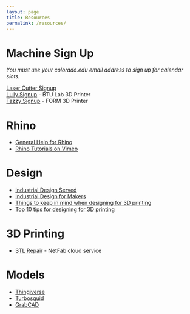 ```yaml
---
layout: page
title: Resources
permalink: /resources/
---
```



# Machine Sign Up

*You must use your colorado.edu email address to sign up for calendar slots.*

[Laser Cutter Signup](https://calendar.google.com/calendar/selfsched?sstoken=UU9FZGFEYlR1UnBEfGRlZmF1bHR8YjBjYTkyMTVlZjRmYjFiNGE0ZDdlMmRkNTUxY2YzZmM) <br>
[Lully Signup](https://calendar.google.com/calendar/selfsched?sstoken=UUI4QVNPa1owSmdSfGRlZmF1bHR8N2Y0NTQyYzIzN2IzMTU2ZGQzZDM1ZWQzMzEyNTZlY2Q) - BTU Lab 3D Printer <br>
[Tazzy Signup](https://calendar.google.com/calendar/selfsched?sstoken=UUEzOUdGQlZKVC16fGRlZmF1bHR8NmEyZGRlYzI2NTgzYWVmNDM3YjcyNjRjZTBmYmY2NGM) - FORM 3D Printer

# Rhino
+ [General Help for Rhino](http://docs.mcneel.com/rhino/5/help/en-us/index.htm)
+ [Rhino Tutorials on Vimeo](https://vimeo.com/rhino)

# Design
+ [Industrial Design Served](http://www.industrialdesignserved.com/)
+ [Industrial Design for Makers](http://makezine.com/projects/make-32/industrial-design-for-makers-2/)
+ [Things to keep in mind when designing for 3D printing](http://www.shapeways.com/tutorials/things-to-keep-in-mind)
+ [Top 10 tips for designing for 3D printing](http://makezine.com/2013/12/11/top-ten-tips-designing-models-for-3d-printing/)

# 3D Printing
+ [STL Repair](https://netfabb.azurewebsites.net/index.php) - NetFab cloud service

# Models
+ [Thingiverse](http://www.thingiverse.com/)
+ [Turbosquid](http://www.turbosquid.com/)
+ [GrabCAD](https://grabcad.com/)